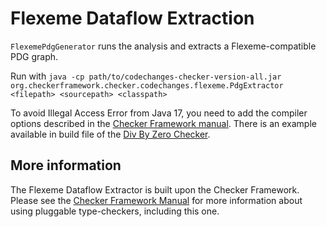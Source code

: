 # Flexeme Dataflow Extraction

`FlexemePdgGenerator` runs the analysis and extracts a Flexeme-compatible PDG graph.

Run with `java -cp path/to/codechanges-checker-version-all.jar org.checkerframework.checker.codechanges.flexeme.PdgExtractor <filepath> <sourcepath> <classpath>`

To avoid Illegal Access Error from Java 17, you need to add the compiler options described in the [Checker Framework manual](https://checkerframework.org/manual/#javac-jdk11). 
There is an example available in build file of the [Div By Zero Checker](https://github.com/kelloggm/div-by-zero-checker/blob/master/build.gradle).

## More information

The Flexeme Dataflow Extractor is built upon the Checker Framework.  Please see
the [Checker Framework Manual](https://checkerframework.org/manual/) for
more information about using pluggable type-checkers, including this one.
